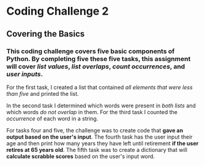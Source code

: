 # **Coding Challenge 2**
## **Covering the Basics**
### This coding challenge covers **five** basic components of Python. By completing five these five tasks, this assignment will cover *list values*, *list overlaps*, *count occurrences*, and *user inputs*.

For the first task, I created a list that contained *all elements that were less than five* and printed the list.

In the second task I determined which words were present in *both lists* and which words *do not overlap* in them. For the third task I counted the *occurrence* of each word in a string. 

For tasks four and five, the challenge was to create code that **gave an output based on the user's input**. The fourth task has the user input their age and then print how many years they have left until retirement **if the user retires at 65 years old**. 
The fifth task was to create a dictionary that will **calculate scrabble scores** based on the user's input word. 
